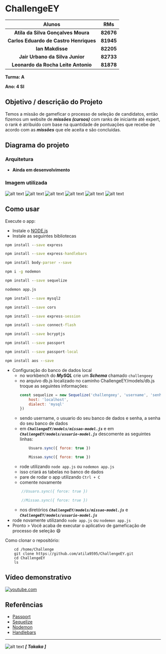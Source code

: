 # ChallengeEY

| **Alunos**                           | **RMs**   |
|                 :---:                |   :---:   |
|**Atila da Silva Gonçalves Moura**    | **82676** |
|**Carlos Eduardo de Castro Henriques**| **81945** |
|**Ian Makdisse**                      | **82205** |
|**Jair Urbano da Silva Junior**       | **82733** |
|**Leonardo da Rocha Leite Antonio**   | **81878** |

<!--TODO: Pegar o RM do pessoal. -->

**Turma: A**

**Ano: 4 SI**

## Objetivo / descrição do Projeto
Temos a missão de gameficar o processo de seleção de candidatos, então fizemos um website de **_missões (cursos)_** com ranks de iniciante até expert, o rank é atribuído com base na quantidade de pontuações que recebe de acordo com as **_missões_** que ele aceita e são concluídas.
## Diagrama do projeto

### Arquitetura
* **Ainda em desenvolvimento**
### Imagem utilizada

![alt text](./public/images/PaginaLogin.PNG "Página de login")
![alt text](./public/images/PaginaCadastro.PNG "Página de Cadastro")
![alt text](./public/images/ListaMissao.PNG "Página de Lista de Missões")
![alt text](./public/images/telaRegras.PNG "Página de Regras de Pontuação")
![alt text](./public/images/DescMissao.PNG "Página de Descrição da Missão")
![alt text](./public/images/ProgressoMissao.PNG "Página de Progresso da Missão")

## Como usar 

Execute o app:

* Instale o [NODE.js](https://nodejs.org/en/download/)
* Instale as seguintes bibliotecas
```cmd
npm install --save express

npm install --save express-handlebars

npm install body-parser --save

npm i -g nodemon

npm install --save sequelize

nodemon app.js

npm install --save mysql2

npm install --save cors

npm install --save express-session

npm install --save connect-flash

npm install --save bcryptjs

npm install --save passport

npm install --save passport-local

npm install aos --save
```

* Configuração do banco de dados local
    * no workbench do **_MySQL_**  crie um **_Schema_** chamado `challengeey`
    * no arquivo db.js localizado no caminho ChallengeEY/models/db.js troque as seguintes informações:
        ```js
        const sequelize = new Sequelize('challengeey', 'username', 'senha', {
            host: 'localhost',
            dialect: 'mysql'
        })
        ```
    * sendo username, o usuario do seu banco de dados e senha, a senha do seu banco de dados
    * em **_`ChallengeEY/models/missao-model.js`_** e em **_`ChallengeEY/models/usuario-model.js`_** descomente as seguintes linhas:
        ```js
            Usuaro.sync({ force: true })

            Missao.sync({ force: true })
        ```
    * rode utilizando `node app.js` ou `nodemon app.js`
    * isso criará as tabelas no banco de dados
    * pare de rodar o app utilizando `Ctrl + C`
    * comente novamente
    ```js
        //Usuaro.sync({ force: true })

        //Missao.sync({ force: true })
    ```
    * nos diretórios **_`ChallengeEY/models/missao-model.js`_** e **_`ChallengeEY/models/usuario-model.js`_**
* rode novamente utilizando `node app.js` ou `nodemon app.js`
* Pronto > Você acaba de executar o aplicativo de gameficação de processo de seleção 😄

Como clonar o repositório:

~~~wsl2   
    cd /home/Challenge
    git clone https://github.com/atila9595/ChallengeEY.git
    cd ChallengeEY
    ls
~~~
## Vídeo demonstrativo

[![youtube.com](./public/images/EY.jpg)](https://youtu.be/PqJC4B5rqRE)

## Referências 

* [Passport](https://www.passportjs.org/)
* [Sequelize](https://sequelize.org/)
* [Nodemon](https://www.npmjs.com/package/nodemon)
* [Handlebars](https://handlebarsjs.com/guide/)



---
![alt text](./public/images/takaka_logo_quadrado.jpeg "Logo TAKAKA") **_[ Takaka ]_** 

